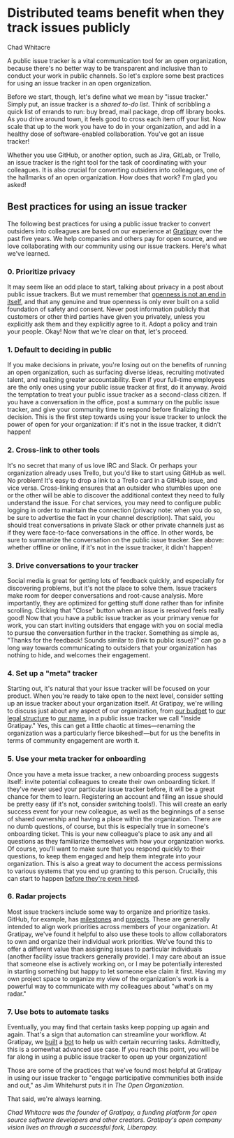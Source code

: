 # Distributed teams benefit when they track issues publicly
Chad Whitacre

A public issue tracker is a vital communication tool for an open organization, because there's no better way to be transparent and inclusive than to conduct your work in public channels. So let's explore some best practices for using an issue tracker in an open organization.

Before we start, though, let's define what we mean by "issue tracker." Simply put, an issue tracker is a *shared to-do list*. Think of scribbling a quick list of errands to run: buy bread, mail package, drop off library books. As you drive around town, it feels good to cross each item off your list. Now scale that up to the work you have to do in your organization, and add in a healthy dose of software-enabled collaboration. You've got an issue tracker!

Whether you use GitHub, or another option, such as Jira, GitLab, or Trello, an issue tracker is the right tool for the task of coordinating with your colleagues. It is also crucial for converting outsiders into colleagues, one of the hallmarks of an open organization. How does that work? I'm glad you asked!

## Best practices for using an issue tracker

The following best practices for using a public issue tracker to convert outsiders into colleagues are based on our experience at [Gratipay](https://gratipay.com/) over the past five years. We help companies and others pay for open source, and we love collaborating with our community using our issue trackers. Here's what we've learned.

### 0. Prioritize privacy
It may seem like an odd place to start, talking about privacy in a post about public issue trackers. But we must remember that [openness is not an end in itself](https://opensource.com/open-organization/16/9/openness-means-to-what-end), and that any genuine and true openness is only ever built on a solid foundation of safety and consent. Never post information publicly that customers or other third parties have given you privately, unless you explicitly ask them and they explicitly agree to it. Adopt a policy and train your people. Okay! Now that we're clear on that, let's proceed.

### 1. Default to deciding in public
If you make decisions in private, you're losing out on the benefits of running an open organization, such as surfacing diverse ideas, recruiting motivated talent, and realizing greater accountability. Even if your full-time employees are the only ones using your public issue tracker at first, do it anyway. Avoid the temptation to treat your public issue tracker as a second-class citizen. If you have a conversation in the office, post a summary on the public issue tracker, and give your community time to respond before finalizing the decision. This is the first step towards using your issue tracker to unlock the power of open for your organization: if it's not in the issue tracker, it didn't happen!

### 2. Cross-link to other tools
It's no secret that many of us love IRC and Slack. Or perhaps your organization already uses Trello, but you'd like to start using GitHub as well. No problem! It's easy to drop a link to a Trello card in a GitHub issue, and vice versa. Cross-linking ensures that an outsider who stumbles upon one or the other will be able to discover the additional context they need to fully understand the issue. For chat services, you may need to configure public logging in order to maintain the connection (privacy note: when you do so, be sure to advertise the fact in your channel description). That said, you should treat conversations in private Slack or other private channels just as if they were face-to-face conversations in the office. In other words, be sure to summarize the conversation on the public issue tracker. See above: whether offline or online, if it's not in the issue tracker, it didn't happen!

### 3. Drive conversations to your tracker
Social media is great for getting lots of feedback quickly, and especially for discovering problems, but it's not the place to solve them. Issue trackers make room for deeper conversations and root-cause analysis. More importantly, they are optimized for getting stuff done rather than for infinite scrolling. Clicking that "Close" button when an issue is resolved feels really good! Now that you have a public issue tracker as your primary venue for work, you can start inviting outsiders that engage with you on social media to pursue the conversation further in the tracker. Something as simple as, "Thanks for the feedback! Sounds similar to (link to public issue)?" can go a long way towards communicating to outsiders that your organization has nothing to hide, and welcomes their engagement.

### 4. Set up a "meta" tracker
Starting out, it's natural that your issue tracker will be focused on your product. When you're ready to take open to the next level, consider setting up an issue tracker about your organization itself. At Gratipay, we're willing to discuss just about any aspect of our organization, from [our budget](https://github.com/gratipay/inside.gratipay.com/issues/928) to [our legal structure](https://github.com/gratipay/inside.gratipay.com/issues/72) to [our name](https://github.com/gratipay/inside.gratipay.com/issues/73), in a public issue tracker we call "Inside Gratipay." Yes, this can get a little chaotic at times—renaming the organization was a particularly fierce bikeshed!—but for us the benefits in terms of community engagement are worth it.

### 5. Use your meta tracker for onboarding
Once you have a meta issue tracker, a new onboarding process suggests itself: invite potential colleagues to create their own onboarding ticket. If they've never used your particular issue tracker before, it will be a great chance for them to learn. Registering an account and filing an issue should be pretty easy (if it's not, consider switching tools!). This will create an early success event for your new colleague, as well as the beginnings of a sense of shared ownership and having a place within the organization. There are no dumb questions, of course, but this is especially true in someone's onboarding ticket. This is your new colleague's place to ask any and all questions as they familiarize themselves with how your organization works. Of course, you'll want to make sure that you respond quickly to their questions, to keep them engaged and help them integrate into your organization. This is also a great way to document the access permissions to various systems that you end up granting to this person. Crucially, this can start to happen [before they're even hired](https://opensource.com/open-organization/16/5/employees-let-them-hire-themselves).

### 6. Radar projects
Most issue trackers include some way to organize and prioritize tasks. GitHub, for example, has [milestones](https://help.github.com/articles/creating-and-editing-milestones-for-issues-and-pull-requests/) and [projects](https://help.github.com/articles/about-projects/). These are generally intended to align work priorities across members of your organization. At Gratipay, we've found it helpful to also use these tools to allow collaborators to own and organize their individual work priorities. We've found this to offer a different value than assigning issues to particular individuals (another facility issue trackers generally provide). I may care about an issue that someone else is actively working on, or I may be potentially interested in starting something but happy to let someone else claim it first. Having my own project space to organize my view of the organization's work is a powerful way to communicate with my colleagues about "what's on my radar."

### 7. Use bots to automate tasks
Eventually, you may find that certain tasks keep popping up again and again. That's a sign that automation can streamline your workflow. At Gratipay, we [built](https://github.com/gratipay/bot) a [bot](https://github.com/gratipay-bot) to help us with certain recurring tasks. Admittedly, this is a somewhat advanced use case. If you reach this point, you will be far along in using a public issue tracker to open up your organization!

Those are some of the practices that we've found most helpful at Gratipay in using our issue tracker to "engage participative communities both inside and out," as Jim Whitehurst puts it in *The Open Organization*.

That said, we're always learning.

*Chad Whitacre was the founder of Gratipay, a funding platform for open source software developers and other creators. Gratipay's open company vision lives on through a successful fork, Liberapay.*
